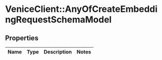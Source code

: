 # VeniceClient::AnyOfCreateEmbeddingRequestSchemaModel

## Properties
Name | Type | Description | Notes
------------ | ------------- | ------------- | -------------

